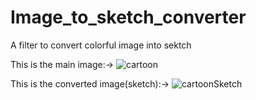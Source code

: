 # Image_to_sketch_converter
 A filter to convert colorful image into sektch
 
 
 This is the main image:->
![cartoon](https://user-images.githubusercontent.com/45461265/100476922-161aeb00-3111-11eb-96e4-927063de770d.jpg)


This is the converted image(sketch):->
![cartoonSketch](https://user-images.githubusercontent.com/45461265/100476926-17e4ae80-3111-11eb-976e-23741f51631e.png)
